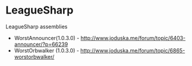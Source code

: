 LeagueSharp
===========

LeagueSharp assemblies

* WorstAnnouncer(1.0.3.0) - http://www.joduska.me/forum/topic/6403-announcer/?p=66239
* WorstOrbwalker (1.0.3.0) - http://www.joduska.me/forum/topic/6865-worstorbwalker/
